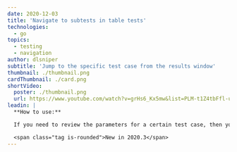 ```yaml
---
date: 2020-12-03
title: 'Navigate to subtests in table tests'
technologies:
  - go
topics:
  - testing
  - navigation
author: dlsniper
subtitle: 'Jump to the specific test case from the results window'
thumbnail: ./thumbnail.png
cardThumbnail: ./card.png
shortVideo:
  poster: ./thumbnail.png
  url: https://www.youtube.com/watch?v=grHs6_Kx5mw&list=PLM-t1Z4tbFfl-umlMg_ND7gW9rGjTDzKt&index=5
leadin: |
  **How to use:**

  If you need to review the parameters for a certain test case, then you can use the **Jump to source**, _F4 on Windows/Linux_ or _⌘ + ↓ on macOS_ feature to do so. You can also double-click on the subtest name in the UI and it will perform the same action.

  <span class="tag is-rounded">New in 2020.3</span>
---
```


